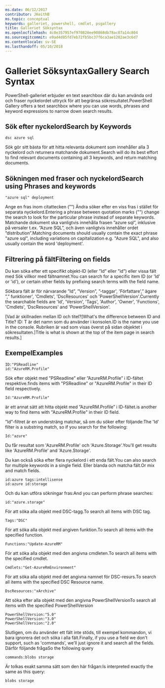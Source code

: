 ```yaml
---
ms.date: 06/12/2017
contributor: JKeithB
ms.topic: conceptual
keywords: galleriet, powershell, cmdlet, psgallery
title: Galleriet Söksyntax
ms.openlocfilehash: 4c0e357957ef970826ee90868db78ac07a14c804
ms.sourcegitcommit: e9ad4d85fd7eb72fb5bc37f6ca3ae1282ae3c6d7
ms.contentlocale: sv-SE
ms.lasthandoff: 05/10/2018
---
```

# <a name="gallery-search-syntax"></a><span data-ttu-id="751cf-103">Galleriet Söksyntax</span><span class="sxs-lookup"><span data-stu-id="751cf-103">Gallery Search Syntax</span></span>

<span data-ttu-id="751cf-104">PowerShell-galleriet erbjuder en text searchbox där du kan använda ord och fraser nyckelordet uttryck för att begränsa sökresultatet.</span><span class="sxs-lookup"><span data-stu-id="751cf-104">PowerShell Gallery offers a text searchbox where you can use words, phrases and keyword expressions to narrow down search results.</span></span>

## <a name="search-by-keywords"></a><span data-ttu-id="751cf-105">Sök efter nyckelord</span><span class="sxs-lookup"><span data-stu-id="751cf-105">Search by Keywords</span></span>

    dsc azure sql

<span data-ttu-id="751cf-106">Sök gör sitt bästa för att hitta relevanta dokument som innehåller alla 3 nyckelord och returnera matchande dokument.</span><span class="sxs-lookup"><span data-stu-id="751cf-106">Search will do its best effort to find relevant documents containing all 3 keywords, and return matching documents.</span></span>

## <a name="search-using-phrases-and-keywords"></a><span data-ttu-id="751cf-107">Sökningen med fraser och nyckelord</span><span class="sxs-lookup"><span data-stu-id="751cf-107">Search using Phrases and keywords</span></span>

    "azure sql" deployment

<span data-ttu-id="751cf-108">Ange en fras inom citattecken (””) Ändra söker efter en viss fras i stället för separata nyckelord.</span><span class="sxs-lookup"><span data-stu-id="751cf-108">Entering a phrase between quotation marks ("") change the search to look for the particular phrase instead of separate keywords.</span></span>
<span data-ttu-id="751cf-109">Matchande dokument ska vanligtvis innehålla frasen ”azure sql”, inklusive på versaler t.ex. ”Azure SQL”, och även vanligtvis innehåller ordet ”distribution”.</span><span class="sxs-lookup"><span data-stu-id="751cf-109">Matching documents should usually contain the exact phrase "azure sql", including variations on capitalization e.g. "Azure SQL", and also usually contain the word 'deployment'.</span></span>

## <a name="filtering-on-fields"></a><span data-ttu-id="751cf-110">Filtrering på fält</span><span class="sxs-lookup"><span data-stu-id="751cf-110">Filtering on fields</span></span>

<span data-ttu-id="751cf-111">Du kan söka efter ett specifikt objekt-ID (eller ”Id” eller ”id”) eller vissa fält med Sök villkor med fältnamnet.</span><span class="sxs-lookup"><span data-stu-id="751cf-111">You can search for a specific item ID (or 'Id' or 'id'), or certain other fields by prefixing search terms with the field name.</span></span>

<span data-ttu-id="751cf-112">Sökbara fält är för närvarande ”Id”, ”Version”, ”-taggar', 'Författare',” ägare ”,” funktioner', 'Cmdlets', 'DscResources' och 'PowerShellVersion'.</span><span class="sxs-lookup"><span data-stu-id="751cf-112">Currently the searchable fields are 'Id', 'Version', 'Tags', 'Author', 'Owner', 'Functions', 'Cmdlets', 'DscResources' and 'PowerShellVersion'.</span></span>

<span data-ttu-id="751cf-113">[Vad är skillnaden mellan ID och titel?</span><span class="sxs-lookup"><span data-stu-id="751cf-113">[What's the difference between ID and Title?</span></span> <span data-ttu-id="751cf-114">ID: T är det namn som du använder i konsolen.</span><span class="sxs-lookup"><span data-stu-id="751cf-114">ID is the name you use in the console.</span></span> <span data-ttu-id="751cf-115">Rubriken är vad som visas överst på sidan objektet i sökresultaten.]</span><span class="sxs-lookup"><span data-stu-id="751cf-115">Title is what is shown at the top of the item page in search results.]</span></span>

## <a name="examples"></a><span data-ttu-id="751cf-116">Exempel</span><span class="sxs-lookup"><span data-stu-id="751cf-116">Examples</span></span>

    ID:"PSReadline"
    id:"AzureRM.Profile"

<span data-ttu-id="751cf-117">Sök efter objekt med ”PSReadline” eller ”AzureRM.Profile” i ID-fältet respektive.</span><span class="sxs-lookup"><span data-stu-id="751cf-117">finds items with "PSReadline" or "AzureRM.Profile" in their ID field respectively.</span></span>

    Id:"AzureRM.Profile"

<span data-ttu-id="751cf-118">är ett annat sätt att hitta objekt med ”AzureRM.Profile” i ID-fältet.</span><span class="sxs-lookup"><span data-stu-id="751cf-118">is another way to find items with "AzureRM.Profile" in their ID field.</span></span>

<span data-ttu-id="751cf-119">”Id”-filtret är en understräng matchar, så om du söker efter följande:</span><span class="sxs-lookup"><span data-stu-id="751cf-119">The 'Id' filter is a substring match, so if you search for the following:</span></span>

    Id:"azure"

<span data-ttu-id="751cf-120">Du får resultat som 'AzureRM.Profile' och 'Azure.Storage'.</span><span class="sxs-lookup"><span data-stu-id="751cf-120">You'll get results like 'AzureRM.Profile' and 'Azure.Storage'.</span></span>

<span data-ttu-id="751cf-121">Du kan också söka efter flera nyckelord i ett enda fält.</span><span class="sxs-lookup"><span data-stu-id="751cf-121">You can also search for multiple keywords in a single field.</span></span> <span data-ttu-id="751cf-122">Eller blanda och matcha fält.</span><span class="sxs-lookup"><span data-stu-id="751cf-122">Or mix and match fields.</span></span>

    id:azure tags:intellisense
    id:azure id:storage

<span data-ttu-id="751cf-123">Och du kan utföra sökningar fras:</span><span class="sxs-lookup"><span data-stu-id="751cf-123">And you can perform phrase searches:</span></span>

    id:"azure.storage"


<span data-ttu-id="751cf-124">För att söka alla objekt med DSC-tagg.</span><span class="sxs-lookup"><span data-stu-id="751cf-124">To search all items with DSC tag.</span></span>

    Tags:"DSC"

<span data-ttu-id="751cf-125">För att söka alla objekt med angiven funktion.</span><span class="sxs-lookup"><span data-stu-id="751cf-125">To search all items with the specified function.</span></span>

    Functions:"Update-AzureRM"

<span data-ttu-id="751cf-126">För att söka alla objekt med den angivna cmdleten.</span><span class="sxs-lookup"><span data-stu-id="751cf-126">To search all items with the specified cmdlet.</span></span>

    Cmdlets:"Get-AzureRmEnvironment"

<span data-ttu-id="751cf-127">För att söka alla objekt med det angivna namnet för DSC-resurs.</span><span class="sxs-lookup"><span data-stu-id="751cf-127">To search all items with the specified DSC Resource name.</span></span>

    DscResources:"xArchive"

<span data-ttu-id="751cf-128">Att söka efter alla objekt med den angivna PowerShellVersion</span><span class="sxs-lookup"><span data-stu-id="751cf-128">To search all items with the specified PowerShellVersion</span></span>

    PowerShellVersion:"5.0"
    PowerShellVersion:"3.0"
    PowerShellVersion:"2.0"


<span data-ttu-id="751cf-129">Slutligen, om du använder ett fält inte stöds, till exempel kommandon, vi bara ignorera det och söka i alla fält.</span><span class="sxs-lookup"><span data-stu-id="751cf-129">Finally, if you use a field we don't support, such as 'commands', we'll just ignore it and search all the fields.</span></span> <span data-ttu-id="751cf-130">Därför följande fråga</span><span class="sxs-lookup"><span data-stu-id="751cf-130">So the following query</span></span>

    commands:blobs storage

<span data-ttu-id="751cf-131">Är tolkas exakt samma sätt som den här frågan:</span><span class="sxs-lookup"><span data-stu-id="751cf-131">Is interpreted exactly the same as this query:</span></span>

    blobs storage